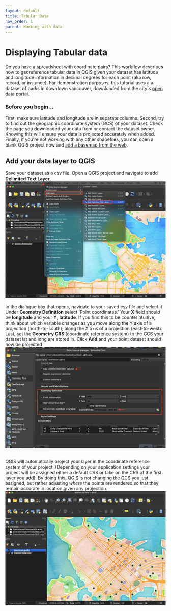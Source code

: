 ```yaml
---
layout: default
title: Tabular Data
nav_order: 1
parent: Working with data
---
```


# Displaying Tabular data 

Do you have a spreadsheet with coordinate pairs? This workflow describes how to georeference tabular data in QGIS given your dataset has latitude and longitude information in decimal degrees for each point (aka row, record, or instance). For demonstration purposes, this tutorial uses a a dataset of parks in downtown vancouver, downloaded from the city's [open data portal](https://opendata.vancouver.ca/explore/dataset/parks).

### Before you begin...
First, make sure latitude and longitude are in separate columns. Second, try to find out the geographic coordinate system (GCS) of your dataset. Check the page you downloaded your data from or contact the dataset owner. Knowing this will ensure your data is projected accurately when added. Finally, if you're not working with any other shapefiles, you can open a blank QGIS project now and [add a basemap from the web](https://github.com/ubc-lib-geo/qgis-add-basemap). 

## Add your data layer to QGIS 
Save your dataset as a csv file. Open a QGIS project and navigate to add **Delimited Text Layer**. 
![add-delimited-text-layer](./images/add-csv-layer_20220204.jpg)<br><br>
In the dialogue box that opens, navigate to your saved csv file and select it Under **Geometry Definition** select 'Point coordinates.' Your **X** field should be **longitude** and your **Y**, **latitude**. If you find this to be counterintuitive, think about which variable changes as you move along the Y axis of a projection (north-to-south); along the X axis of a projection (east-to-west). Last, set the **Geometry CRS** (coordinate reference system) to the GCS your dataset lat and long are stored in. Click **Add** and your point dataset should now be projected 
![display-xy](./images/import-csv_20220204.jpg)<br><br>

QGIS will automatically project your layer in the coordinate reference system of your project. (Depending on your application settings your project will be assigned either a default CRS or take on the CRS of the first layer you add). By doing this, QGIS is not changing the GCS you just assigned, but rather adjusting *where* the points are rendered so that they remain accurate in location given any projection. 
![displayed-data](./images/xy-displayed_20220204.jpg)